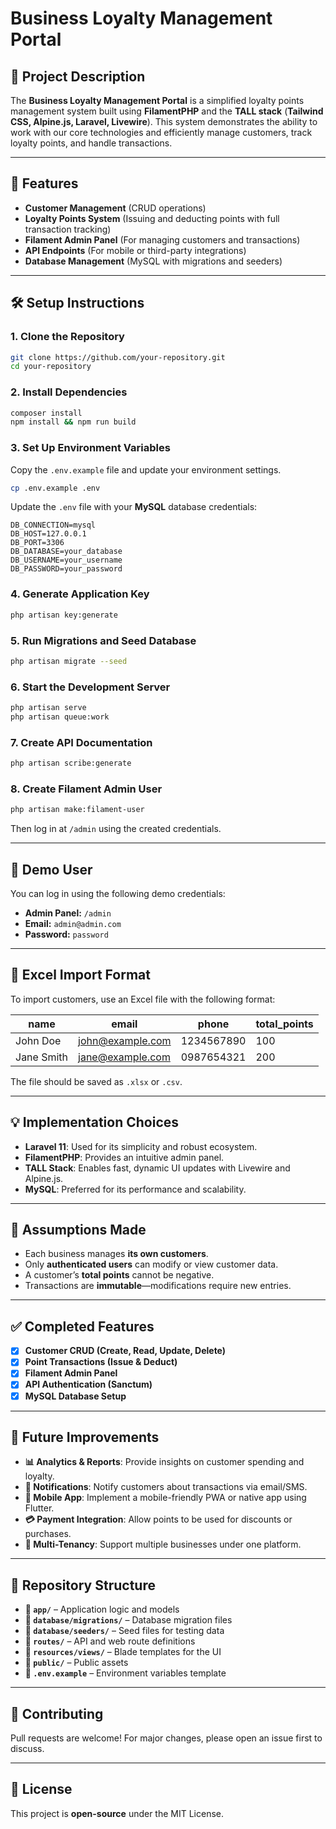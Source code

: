 # Business Loyalty Management Portal

## 📌 Project Description
The **Business Loyalty Management Portal** is a simplified loyalty points management system built using **FilamentPHP** and the **TALL stack** (**Tailwind CSS, Alpine.js, Laravel, Livewire**). This system demonstrates the ability to work with our core technologies and efficiently manage customers, track loyalty points, and handle transactions.

---

## 🚀 Features

- **Customer Management** (CRUD operations)
- **Loyalty Points System** (Issuing and deducting points with full transaction tracking)
- **Filament Admin Panel** (For managing customers and transactions)
- **API Endpoints** (For mobile or third-party integrations)
- **Database Management** (MySQL with migrations and seeders)

---

## 🛠 Setup Instructions

### 1. Clone the Repository
```sh
git clone https://github.com/your-repository.git
cd your-repository
```

### 2. Install Dependencies
```sh
composer install
npm install && npm run build
```

### 3. Set Up Environment Variables
Copy the `.env.example` file and update your environment settings.
```sh
cp .env.example .env
```
Update the `.env` file with your **MySQL** database credentials:
```
DB_CONNECTION=mysql
DB_HOST=127.0.0.1
DB_PORT=3306
DB_DATABASE=your_database
DB_USERNAME=your_username
DB_PASSWORD=your_password
```

### 4. Generate Application Key
```sh
php artisan key:generate
```

### 5. Run Migrations and Seed Database
```sh
php artisan migrate --seed
```

### 6. Start the Development Server
```sh
php artisan serve
php artisan queue:work
```

### 7. Create API Documentation
```sh
php artisan scribe:generate
```

### 8. Create Filament Admin User
```sh
php artisan make:filament-user
```
Then log in at `/admin` using the created credentials.

---

## 🔑 Demo User

You can log in using the following demo credentials:

- **Admin Panel:** `/admin`
- **Email:** `admin@admin.com`
- **Password:** `password`

---

## 📝 Excel Import Format
To import customers, use an Excel file with the following format:

| name       | email             | phone      | total_points |
|------------|------------------|------------|--------------|
| John Doe   | john@example.com  | 1234567890 | 100          |
| Jane Smith | jane@example.com  | 0987654321 | 200          |

The file should be saved as `.xlsx` or `.csv`.

---

## 💡 Implementation Choices

- **Laravel 11**: Used for its simplicity and robust ecosystem.
- **FilamentPHP**: Provides an intuitive admin panel.
- **TALL Stack**: Enables fast, dynamic UI updates with Livewire and Alpine.js.
- **MySQL**: Preferred for its performance and scalability.

---

## 📌 Assumptions Made

- Each business manages **its own customers**.
- Only **authenticated users** can modify or view customer data.
- A customer’s **total points** cannot be negative.
- Transactions are **immutable**—modifications require new entries.

---

## ✅ Completed Features

- [x] **Customer CRUD (Create, Read, Update, Delete)**
- [x] **Point Transactions (Issue & Deduct)**
- [x] **Filament Admin Panel**
- [x] **API Authentication (Sanctum)**
- [x] **MySQL Database Setup**

---

## 🚀 Future Improvements

- **📊 Analytics & Reports**: Provide insights on customer spending and loyalty.
- **📢 Notifications**: Notify customers about transactions via email/SMS.
- **📱 Mobile App**: Implement a mobile-friendly PWA or native app using Flutter.
- **💳 Payment Integration**: Allow points to be used for discounts or purchases.
- **👥 Multi-Tenancy**: Support multiple businesses under one platform.

---

## 📂 Repository Structure

- **📝 `app/`** – Application logic and models
- **📝 `database/migrations/`** – Database migration files
- **📝 `database/seeders/`** – Seed files for testing data
- **📝 `routes/`** – API and web route definitions
- **📝 `resources/views/`** – Blade templates for the UI
- **📝 `public/`** – Public assets
- **📝 `.env.example`** – Environment variables template

---

## 🤝 Contributing
Pull requests are welcome! For major changes, please open an issue first to discuss.

---

## 📝 License
This project is **open-source** under the MIT License.

